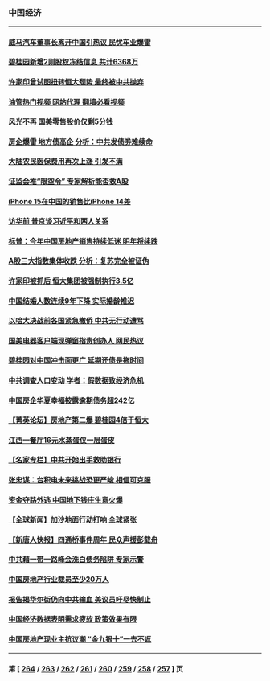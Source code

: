 ### 中国经济
---
#### [威马汽车董事长离开中国引热议 民忧车业爆雷](../../pages/ncid283/n14097115.md?10172045) 
#### [碧桂园新增2则股权冻结信息 共计6368万](../../pages/ncid283/n14097036.md?10172045) 
#### [许家印曾试图扭转恒大颓势 最终被中共抛弃](../../pages/ncid283/n14096843.md?10172045) 
#### [油管热门视频 网站代理 翻墙必看视频](http://138.2.39.72:81/youtube.html?epic-marker?10172045)
#### [风光不再 国美零售股价仅剩5分钱](../../pages/ncid283/n14096884.md?10172045) 
#### [房企爆雷 地方债高企 分析：中共发债券难续命](../../pages/ncid283/n14096812.md?10172045) 
#### [大陆农民医保费用再次上涨 引发不满](../../pages/ncid283/n14096864.md?10172045) 
#### [证监会推“限空令” 专家解析能否救A股](../../pages/ncid283/n14094110.md?10172045) 
#### [iPhone 15在中国的销售比iPhone 14差](../../pages/ncid283/n14096626.md?10172045) 
#### [访华前 普京谈习近平和两人关系](../../pages/ncid283/n14096609.md?10172045) 
#### [标普：今年中国房地产销售持续低迷 明年将续跌](../../pages/ncid283/n14096542.md?10172045) 
#### [A股三大指数集体收跌 分析：复苏完全被证伪](../../pages/ncid283/n14096397.md?10172045) 
#### [许家印被抓后 恒大集团被强制执行3.5亿](../../pages/ncid283/n14096188.md?10172045) 
#### [中国结婚人数连续9年下降 实际婚龄推迟](../../pages/ncid283/n14095669.md?10172045) 
#### [以哈大决战前各国紧急撤侨 中共无行动遭骂](../../pages/ncid283/n14095711.md?10172045) 
#### [国美电器客户端现弹窗指责创办人 网民热议](../../pages/ncid283/n14095655.md?10172045) 
#### [碧桂园对中国冲击面更广 延期还债是拖时间](../../pages/ncid283/n14095572.md?10172045) 
#### [中共调查人口变动 学者：假数据致经济危机](../../pages/ncid283/n14094360.md?10172045) 
#### [中国房企华夏幸福披露逾期债务超242亿](../../pages/ncid283/n14095447.md?10172045) 
#### [【菁英论坛】房地产第二爆 碧桂园4倍于恒大](../../pages/ncid283/n14095400.md?10172045) 
#### [江西一餐厅16元水蒸蛋仅一层蛋皮](../../pages/ncid283/n14095454.md?10172045) 
#### [【名家专栏】中共开始出手救助银行](../../pages/ncid283/n14091469.md?10172045) 
#### [张忠谋：台积电未来挑战恐更严峻 相信可克服](../../pages/ncid283/n14095076.md?10172045) 
#### [资金夺路外逃 中国地下钱庄生意火爆](../../pages/ncid283/n14094845.md?10172045) 
#### [【全球新闻】加沙地面行动打响 全球紧张](../../pages/ncid283/n14095085.md?10172045) 
#### [【新唐人快报】四通桥事件周年 民众声援彭载舟](../../pages/ncid283/n14094934.md?10172045) 
#### [中共藉一带一路峰会洗白债务陷阱 专家示警](../../pages/ncid283/n14094737.md?10172045) 
#### [中国房地产行业裁员至少20万人](../../pages/ncid283/n14094949.md?10172045) 
#### [报告揭华尔街仍向中共输血 美议员吁尽快制止](../../pages/ncid283/n14094873.md?10172045) 
#### [中国经济数据表明需求疲软 政策效果有限](../../pages/ncid283/n14094888.md?10172045) 
#### [中国房地产现业主抗议潮 “金九银十”一去不返](../../pages/ncid283/n14094840.md?10172045) 

---
#### 第 [ [264](./264.md?10172045) / [263](./263.md?10172045) / [262](./262.md?10172045) / [261](./261.md?10172045) / [260](./260.md?10172045) / [259](./259.md?10172045) / [258](./258.md?10172045) / [257](./257.md?10172045) ] 页
